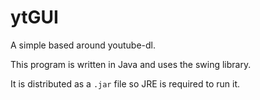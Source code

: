# ytGUI
A simple based around youtube-dl.

This program is written in Java and uses the swing library.

It is distributed as a `.jar` file so JRE is required to run it.
